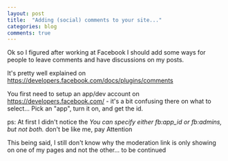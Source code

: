```yaml
---
layout: post
title:  "Adding (social) comments to your site..."
categories: blog
comments: true
---
```


Ok so I figured after working at Facebook I should add some ways for people
to leave comments and have discussions on my posts.

It's pretty well explained on https://developers.facebook.com/docs/plugins/comments

You first need to setup an app/dev account on https://developers.facebook.com/ - it's a bit confusing there on what to select... Pick an "app", turn it on, and get the id.

ps: At first I didn't notice the _You can specify either fb:app_id or fb:admins, but not both._ don't be like me, pay Attention

This being said, I still don't know why the moderation link is only showing on one of my pages and not the other... to be continued
